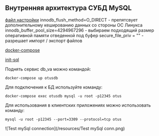 ## Внутренняя архитектура СУБД MySQL 

[файл настройки](/resources/custom.conf/my.cnf)
innodb_flush_method=O_DIRECT - препятсвует дополнительному кешированию данных со стороны ОС Линукса
innodb_buffer_pool_size=4294967296 - выбираем подходящий размер оперативной памяти отведенной под буфер
secure_file_priv = "" - разрешает импорт / экспорт файлов 
 
[docker-compose](/resources/docker-compose.yml)

[init-sql](/resources/init.sql)

Поднять сервис db_va можно командой:

`docker-compose up otusdb`

Для подключения к БД используйте команду:

`docker-compose exec otusdb mysql -u root -p12345 otus`

Для использования в клиентских приложениях можно использовать команду:

`mysql -u root -p12345 --port=3309 --protocol=tcp otus`

![Test mySql connection](/resources/Test mySql conn.png)

